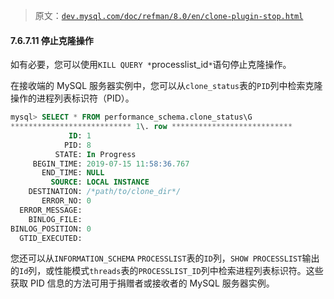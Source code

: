 > 原文：[`dev.mysql.com/doc/refman/8.0/en/clone-plugin-stop.html`](https://dev.mysql.com/doc/refman/8.0/en/clone-plugin-stop.html)

#### 7.6.7.11 停止克隆操作

如有必要，您可以使用`KILL QUERY *`processlist_id`*`语句停止克隆操作。

在接收端的 MySQL 服务器实例中，您可以从`clone_status`表的`PID`列中检索克隆操作的进程列表标识符（PID）。

```sql
mysql> SELECT * FROM performance_schema.clone_status\G
*************************** 1\. row ***************************
             ID: 1
            PID: 8
          STATE: In Progress
     BEGIN_TIME: 2019-07-15 11:58:36.767
       END_TIME: NULL
         SOURCE: LOCAL INSTANCE
    DESTINATION: /*path/to/clone_dir*/
       ERROR_NO: 0
  ERROR_MESSAGE:
    BINLOG_FILE:
BINLOG_POSITION: 0
  GTID_EXECUTED:
```

您还可以从`INFORMATION_SCHEMA` `PROCESSLIST`表的`ID`列，`SHOW PROCESSLIST`输出的`Id`列，或性能模式`threads`表的`PROCESSLIST_ID`列中检索进程列表标识符。这些获取 PID 信息的方法可用于捐赠者或接收者的 MySQL 服务器实例。
